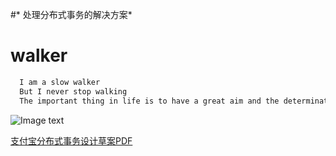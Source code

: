 #* 处理分布式事务的解决方案*

# walker
```java
  I am a slow walker
  But I never stop walking
  The important thing in life is to have a great aim and the determination to attain it
```

![Image text](https://github.com/devpage/walker/blob/master/_doc/alipay_tcc.png)

[支付宝分布式事务设计草案PDF](_doc/支付宝分布式事务设计草案.pdf)
